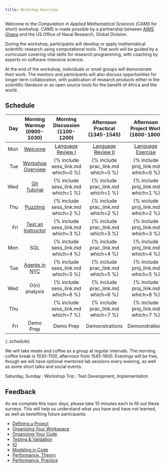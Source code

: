 ```yaml
---
title: Workshop Overview
---
```

Welcome to the *Computation in Applied Mathematical Sciences* (*CAMS* for short)
workshop. *CAMS* is made possible by a partnership between
[AIMS Ghana]({{site.aimsghurl}}) and the US Office of Naval Research, Global Division.

During the workshop, participants will develop or apply mathematical scientific
research using computational tools.  That work will be guided by a curriculum
covering vital skills for research programming, with coaching by experts on
software-intensive science.

At the end of the workshop, individuals or small groups will demonstrate their
work. The mentors and participants will also discuss opportunities for longer
term collaboration, with publication of research products either in the
scientific literature or as open source tools for the benefit of Africa and the
world.

## Schedule

| Day |      Morning Warmup (0900-1030)       |   Morning Discussion (1100-1200)   |  Afternoon Practical (1345-1545)   |   Afternoon Project Work (1600-1800)   |
|----:|:-------------------------------------:|:----------------------------------:|:----------------------------------:|:--------------------------------------:|
| Mon |      [Welcome](warmup/opening/)       |  [Language Review I](reviews/AM/)  | [Language Review II](reviews/PM/)  | [Language Exercise](reviews/exercise/) |
| Tue | [Workshop Overview](warmup/overview/) | {% include sess_link.md which=0 %} | {% include prac_link.md which=0 %} |   {% include proj_link.md which=0 %}   |
| Wed |      [Git Tutorial](warmup/git/)      | {% include sess_link.md which=1 %} | {% include prac_link.md which=1 %} |   {% include proj_link.md which=1 %}   |
| Thu |     [Puzzling](warmup/puzzling/)      | {% include sess_link.md which=2 %} | {% include prac_link.md which=2 %} |   {% include proj_link.md which=2 %}   |
| Fri |  [Test an Instructor](warmup/test/)   | {% include sess_link.md which=3 %} | {% include prac_link.md which=3 %} |   {% include proj_link.md which=3 %}   |
| Mon |                  SQL                  | {% include sess_link.md which=4 %} | {% include prac_link.md which=4 %} |   {% include proj_link.md which=4 %}   |
| Tue |     [Agents in NYC](warmup/abm/)      | {% include sess_link.md which=5 %} | {% include prac_link.md which=5 %} |   {% include proj_link.md which=5 %}   |
| Wed |             O(n) analysis             | {% include sess_link.md which=6 %} | {% include prac_link.md which=6 %} |   {% include proj_link.md which=6 %}   |
| Thu |                                       | {% include sess_link.md which=7 %} | {% include prac_link.md which=7 %} |   {% include proj_link.md which=7 %}   |
| Fri |               Demo Prep               |             Demo Prep              |           Demonstrations           |             Demonstrations             |
{:.schedule}

We will take meals and coffee as a group at regular intervals.  The morning coffee break is 1030-1100, afternoon from 1545-1600.  Evenings will be
free, though we will have optional mentored lab sessions every evening, as well
as some short talks and social events.

Saturday, Sunday
: Workshop Trip
: Test Development, Implementation

## Feedback

As we complete this topic days, please take 10 minutes each to fill out these surveys.  This will help us understand what you have and have not learned, as well as benefiting future participants:

 - [Defining a Project](http://goo.gl/forms/soGX6msoEn)
 - [Organizing Your Workspace](http://goo.gl/forms/l4wmH31gjp)
 - [Organizing Your Code](http://goo.gl/forms/HIXnY5pk3w)
 - [Testing & Validation](http://goo.gl/forms/aCjKVd0qFo)
 - [IO](http://goo.gl/forms/loh8cwbS1R)
 - [Modeling in Code](http://goo.gl/forms/dgWur0Zkyx)
 - [Performance, Theory](http://goo.gl/forms/85JZ7uvWI5)
 - [Performance, Practice](http://goo.gl/forms/7xybVljsRy)